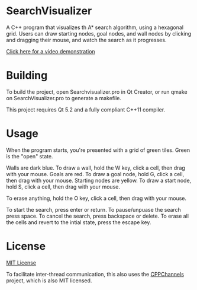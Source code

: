SearchVisualizer
================

A C++ program that visualizes th A* search algorithm, using a hexagonal grid. Users can draw starting nodes, goal nodes, and wall nodes by clicking and dragging their mouse, and watch the search as it progresses.

[Click here for a video demonstration](https://www.youtube.com/watch?v=qiZVRTDb_Ns)

Building
================
To build the project, open Searchvisualizer.pro in Qt Creator, or run qmake on SearchVisualizer.pro to generate a makefile.

This project requires Qt 5.2 and a fully compliant C++11 compiler.

Usage
================
When the program starts, you're presented with a grid of green tiles. Green is the "open" state.

Walls are dark blue. To draw a wall, hold the W key, click a cell, then drag with your mouse.
Goals are red. To draw a goal node, hold G, click a cell, then drag with your mouse.
Starting nodes are yellow. To draw a start node, hold S, click a cell, then drag with your mouse.

To erase anything, hold the O key, click a cell, then drag with your mouse.

To start the search, press enter or return.
To pause/unpuase the search press space.
To cancel the search, press backspace or delete.
To erase all the cells and revert to the intial state, press the escape key.

License
================
[MIT License](http://opensource.org/licenses/MIT)

To facilitate inter-thread communication, this also uses the [CPPChannels](https://github.com/ejmahler/CPPChannels) project, which is also MIT licensed.
